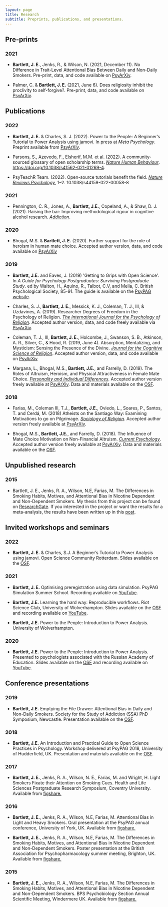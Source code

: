 ```yaml
---
layout: page
title: Research
subtitle: Preprints, publications, and presentations.
---
```


## Pre-prints

### 2021

- **Bartlett, J. E.**, Jenks, R., & Wilson, N. (2021, December 11). No Difference in Trait-Level Attentional Bias Between Daily and Non-Daily Smokers. Pre-print, data, and code available on [PsyArXiv](https://psyarxiv.com/cn64d/m).

- Palmer, C. & **Bartlett, J. E.** (2021, June 6). Does religiosity inhibit the proclivity to self-forgive?. Pre-print, data, and code available on [PsyArXiv](https://psyarxiv.com/eca5j).

## Publications

### 2022

- **Bartlett, J. E.** & Charles, S. J. (2022). Power to the People: A Beginner’s Tutorial to Power Analysis using jamovi. In press at *Meta Psychology*. Preprint available from [PsyArXiv](https://psyarxiv.com/bh8m9/).

- Parsons, S., Azevedo, F., Elsherif, M.M. et al. (2022). A community-sourced glossary of open scholarship terms. *[Nature Human Behaviour](https://www.nature.com/articles/s41562-021-01269-4)*. https://doi.org/10.1038/s41562-021-01269-4.

- PsyTeachR Team. (2022). Open-source tutorials benefit the field. *[Nature Reviews Psychology](https://doi.org/10.1038/s44159-022-00058-8)*, 1–2. 10.1038/s44159-022-00058-8

### 2021

- Pennington, C. R., Jones, A., **Bartlett, J.E.**, Copeland, A., & Shaw, D. J. (2021). Raising the bar: Improving methodological rigour in cognitive alcohol research. *[Addiction](https://onlinelibrary.wiley.com/doi/10.1111/add.15563)*.

### 2020

- Bhogal, M.S. & **Bartlett, J. E.** (2020). Further support for the role of heroism in human mate choice. Accepted author version, data, and code available on [PsyArXiv](https://doi.org/10.31234/osf.io/2npfm)

### 2019

- **Bartlett, J.E.** and Eaves, J. (2019) 'Getting to Grips with Open Science'. In *A Guide for Psychology Postgraduates: Surviving Postgraduate Study*. ed by Walton, H., Aquino, R., Talbot, C.V, and Melia, C. British Psychological Society, 85-91. The guide is available on the [PsyPAG website](http://www.psypag.co.uk/psypag-guide/).  

- Charles, S. J., **Bartlett, J. E.**, Messick, K. J., Coleman, T. J., III, & Uzdavines, A. (2019). Researcher Degrees of Freedom in the Psychology of Religion. *[The International Journal for the Psychology of Religion](https://www.tandfonline.com/doi/abs/10.1080/10508619.2019.1660573?journalCode=hjpr20).* Accepted author version, data, and code freely available via [PsyArXiv](https://doi.org/10.31234/osf.io/tx5gd).

- Coleman, T. J., III, **Bartlett, J. E.**, Holcombe, J., Swanson, S. B., Atkinson, A. R., Silver, C., & Hood, R. (2019, June 4). Absorption, Mentalizing, and Mysticism: Sensing the Presence of the Divine. *[Journal for the Cognitive Science of Religion](https://journals.equinoxpub.com/JCSR/article/view/37551?fbclid=IwAR3iO0_dnZ-yV17R_0l3DHRoZBRoVOw3oIBcJtH0C71Ux17RvFahVee6Qoo)*. Accepted author version, data, and code available on [PsyArXiv](https://doi.org/10.31234/osf.io/k5fp8)

- Margana, L., Bhogal, M.S., **Bartlett, J.E.**, and Farrelly, D. (2019). The Roles of Altruism, Heroism, and Physical Attractiveness in Female Mate Choice. *[Personality and Individual Differences](https://www.sciencedirect.com/science/article/pii/S0191886918304586?via%3Dihub).* Accepted author version freely available at [PsyArXiv](https://psyarxiv.com/kgpvy/). Data and materials available on the [OSF](https://osf.io/a76p8/).

### 2018

- Farias, M., Coleman III, T.J., **Bartlett, J.E.**, Oviedo, L., Soares, P., Santos, T. and Cerdá, M. (2018) Atheists on the Santiago Way: Examining Motivations to go on Pilgrimage. *[Sociology of Religion](https://academic.oup.com/socrel/advance-article-abstract/doi/10.1093/socrel/sry019/5036084).* Accepted author version freely available at [PsyArXiv](https://psyarxiv.com/a7gxn/).

- Bhogal, M.S., **Bartlett, J.E.**, and Farrelly, D. (2018). The Influence of Mate Choice Motivation on Non-Financial Altruism. *[Current Psychology](https://link.springer.com/article/10.1007/s12144-018-0070-x)*. Accepted author version freely available at [PsyArXiv](https://psyarxiv.com/gc8en/). Data and materials available on the [OSF](https://osf.io/cfzyb/).

## Unpublished research

### 2015
- Bartlett, J. E., Jenks, R. A., Wilson, N.E, Farias, M. The Differences in Smoking Habits, Motives, and Attentional Bias in Nicotine Dependent and Non-Dependent Smokers. My thesis from this project can be found on [ResearchGate](https://www.researchgate.net/publication/296623691_The_Difference_in_Smoking_Motives_Habits_and_Attentional_Bias_in_Nicotine_Dependent_and_Non-Dependent_Smokers). If you interested in the project or want the results for a meta-analysis, the results have been written up in this [post](https://bartlettje.github.io/2017-07-07-Attentional-bias-in-smokers-file-drawer/).

## Invited workshops and seminars

### 2022

- **Bartlett, J. E.** & Charles, S.J. A Beginner’s Tutorial to Power Analysis using jamovi. Open Science Community Rotterdam. Slides available on the [OSF](https://osf.io/zrcuh/).

### 2021

- **Bartlett, J. E.** Optimising preregistration using data simulation. PsyPAG Simulation Summer School. Recording available on [YouTube](https://youtu.be/VdhtdsKtac0).

- **Bartlett, J.E.** Learning the hard way: Reproducible workflows. Riot Science Club, University of Wolverhampton. Slides available on the [OSF](https://osf.io/zk4dj/) and recording available on [YouTube](https://youtu.be/P5F_aVz3J70).

- **Bartlett, J.E.** Power to the People: Introduction to Power Analysis. University of Wolverhampton.

### 2020

- **Bartlett, J.E.** Power to the People: Introduction to Power Analysis. Presented to psychologists associated with the Russian Academy of Education. Slides available on the [OSF](https://osf.io/68mcq/) and recording available on [YouTube](https://youtu.be/uj9Ces3jbmc).

## Conference presentations

### 2019

- **Bartlett, J.E.** Emptying the File Drawer: Attentional Bias in Daily and Non-Daily Smokers. Society for the Study of Addiction (SSA) PhD Symposium, Newcastle. Presentation available on the [OSF](https://osf.io/43wrn/).

### 2018

- **Bartlett, J.E.** An Introduction and Practical Guide to Open Science Practices in Psychology. Workshop delivered at PsyPAG 2018, University of Hudderfield, UK. Presentation and materials available on the [OSF](https://osf.io/w82ms/).

### 2017
- **Bartlett, J. E.**, Jenks, R. A., Wilson, N. E., Farias, M. and Wright, H. Light Smokers Fixate their Attention on Smoking Cues. Health and Life Sciences Postgraduate Research Symposium, Coventry University. Available from [figshare.](https://figshare.com/articles/Bartlett-J-HLS_conference_pdf/4929659)

### 2016
- **Bartlett, J. E.**, Jenks, R. A., Wilson, N.E, Farias, M. Attentional Bias in Light and Heavy Smokers. Oral presentation at the PsyPAG annual conference, University of York, UK. Available from [figshare.](https://figshare.com/articles/PsyPag_2016_presentation_Attentional_bias_in_light_and_heavy_smokers/3501641)

- **Bartlett, J. E.**, Jenks, R. A., Wilson, N.E, Farias, M. The Differences in Smoking Habits, Motives, and Attentional Bias in Nicotine Dependent and Non-Dependent Smokers. Poster presentation at the British Association for Psychopharmacology summer meeting, Brighton, UK. Available from [figshare.](https://figshare.com/articles/The_difference_in_smoking_habits_motives_and_attentional_bias_in_nicotine_dependent_and_non-dependent_smokers/3420847)

### 2015
- **Bartlett, J. E.**, Jenks, R. A., Wilson, N.E, Farias, M. The Differences in Smoking Habits, Motives, and Attentional Bias in Nicotine Dependent and Non-Dependent Smokers. BPS Psychobiology Section Annual Scientific Meeting, Windermere UK. Available from [figshare.](https://figshare.com/articles/Attentional_Bias_in_Nicotine_Dependent_and_Non_Dependent_Smokers/3188959)
